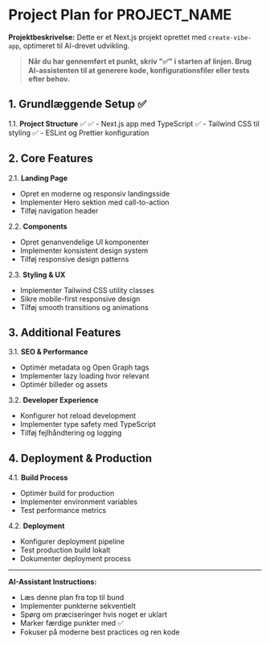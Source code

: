 # Project Plan for __PROJECT_NAME__

**Projektbeskrivelse:**
Dette er et Next.js projekt oprettet med `create-vibe-app`, optimeret til AI-drevet udvikling.

> **Når du har gennemført et punkt, skriv "✅" i starten af linjen. Brug AI-assistenten til at generere kode, konfigurationsfiler eller tests efter behov.**

## 1. Grundlæggende Setup ✅

1.1. **Project Structure** ✅
✅ - Next.js app med TypeScript
✅ - Tailwind CSS til styling
✅ - ESLint og Prettier konfiguration

## 2. Core Features

2.1. **Landing Page**
- Opret en moderne og responsiv landingsside
- Implementer Hero sektion med call-to-action
- Tilføj navigation header

2.2. **Components**
- Opret genanvendelige UI komponenter
- Implementer konsistent design system
- Tilføj responsive design patterns  

2.3. **Styling & UX**
- Implementer Tailwind CSS utility classes
- Sikre mobile-first responsive design
- Tilføj smooth transitions og animations

## 3. Additional Features

3.1. **SEO & Performance**
- Optimér metadata og Open Graph tags
- Implementer lazy loading hvor relevant
- Optimér billeder og assets

3.2. **Developer Experience**
- Konfigurer hot reload development
- Implementer type safety med TypeScript
- Tilføj fejlhåndtering og logging

## 4. Deployment & Production

4.1. **Build Process**
- Optimér build for production
- Implementer environment variables
- Test performance metrics

4.2. **Deployment**
- Konfigurer deployment pipeline
- Test production build lokalt
- Dokumenter deployment process

---

**AI-Assistant Instructions:**
- Læs denne plan fra top til bund
- Implementer punkterne sekventielt
- Spørg om præciseringer hvis noget er uklart
- Marker færdige punkter med ✅
- Fokuser på moderne best practices og ren kode 